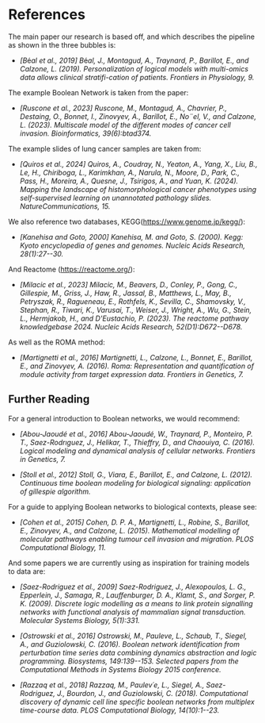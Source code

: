 # References

The main paper our research is based off, and which describes the pipeline as shown in the three bubbles is:

-   *[B*é*al et al., 2019] B*é*al, J., Montagud, A., Traynard, P., Barillot, E., and Calzone, L. (2019). Personalization of logical models with multi-omics data allows clinical stratifi-cation of patients. Frontiers in Physiology, 9.*

The example Boolean Network is taken from the paper:

-   *[Ruscone et al., 2023] Ruscone, M., Montagud, A., Chavrier, P., Destaing, O., Bonnet, I., Zinovyev, A., Barillot, E., No¨el, V., and Calzone, L. (2023). Multiscale model of the different modes of cancer cell invasion. Bioinformatics, 39(6):btad374.*

The example slides of lung cancer samples are taken from:

-   *[Quiros et al., 2024] Quiros, A., Coudray, N., Yeaton, A., Yang, X., Liu, B., Le, H., Chiriboga, L., Karimkhan, A., Narula, N., Moore, D., Park, C., Pass, H., Moreira, A., Quesne, J., Tsirigos, A., and Yuan, K. (2024). Mapping the landscape of histomorphological cancer phenotypes using self-supervised learning on unannotated pathology slides. NatureCommunications, 15.*

We also reference two databases, KEGG(<https://www.genome.jp/kegg/>):

-   *[Kanehisa and Goto, 2000] Kanehisa, M. and Goto, S. (2000). Kegg: Kyoto encyclopedia of genes and genomes. Nucleic Acids Research, 28(1):27--30.*

And Reactome (<https://reactome.org/>):

-   *[Milacic et al., 2023] Milacic, M., Beavers, D., Conley, P., Gong, C., Gillespie, M., Griss, J., Haw, R., Jassal, B., Matthews, L., May, B., Petryszak, R., Ragueneau, E., Rothfels, K., Sevilla, C., Shamovsky, V., Stephan, R., Tiwari, K., Varusai, T., Weiser, J., Wright, A., Wu, G., Stein, L., Hermjakob, H., and D'Eustachio, P. (2023). The reactome pathway knowledgebase 2024. Nucleic Acids Research, 52(D1):D672--D678.*

As well as the ROMA method:

-   *[Martignetti et al., 2016] Martignetti, L., Calzone, L., Bonnet, E., Barillot, E., and Zinovyev, A. (2016). Roma: Representation and quantification of module activity from target expression data. Frontiers in Genetics, 7.*

## Further Reading

For a general introduction to Boolean networks, we would recommend:

-   *[Abou-Jaoudé et al., 2016] Abou-Jaoudé, W., Traynard, P., Monteiro, P. T., Saez-Rodrıguez, J., Helikar, T., Thieffry, D., and Chaouiya, C. (2016). Logical modeling and dynamical analysis of cellular networks. Frontiers in Genetics, 7.*

-   *[Stoll et al., 2012] Stoll, G., Viara, E., Barillot, E., and Calzone, L. (2012). Continuous time boolean modeling for biological signaling: application of gillespie algorithm.*

For a guide to applying Boolean networks to biological contexts, please see:

-   *[Cohen et al., 2015] Cohen, D. P. A., Martignetti, L., Robine, S., Barillot, E., Zinovyev, A., and Calzone, L. (2015). Mathematical modelling of molecular pathways enabling tumour cell invasion and migration. PLOS Computational Biology, 11.*

And some papers we are currently using as inspiration for training models to data are:

-   *[Saez-Rodriguez et al., 2009] Saez-Rodriguez, J., Alexopoulos, L. G., Epperlein, J., Samaga, R., Lauffenburger, D. A., Klamt, S., and Sorger, P. K. (2009). Discrete logic modelling as a means to link protein signalling networks with functional analysis of mammalian signal transduction. Molecular Systems Biology, 5(1):331.*

-   *[Ostrowski et al., 2016] Ostrowski, M., Pauleve, L., Schaub, T., Siegel, A., and Guziolowski, C. (2016). Boolean network identification from perturbation time series data combining dynamics abstraction and logic programming. Biosystems, 149:139--153. Selected papers from the Computational Methods in Systems Biology 2015 conference.*

-   *[Razzaq et al., 2018] Razzaq, M., Paulev´e, L., Siegel, A., Saez-Rodriguez, J., Bourdon, J., and Guziolowski, C. (2018). Computational discovery of dynamic cell line specific boolean networks from multiplex time-course data. PLOS Computational Biology, 14(10):1--23.*
